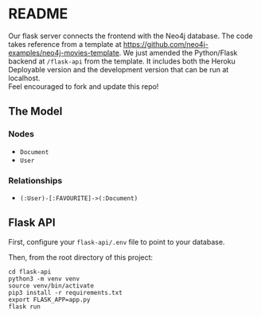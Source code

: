 # README

Our flask server connects the frontend with the Neo4j database.
The code takes reference from a template at https://github.com/neo4j-examples/neo4j-movies-template.
We just amended the Python/Flask backend at `/flask-api` from the template.
It includes both the Heroku Deployable version and the development version that can be run at localhost.  
Feel encouraged to fork and update this repo!

## The Model

### Nodes

* `Document`
* `User`

### Relationships

* `(:User)-[:FAVOURITE]->(:Document)`


## Flask API

First, configure your `flask-api/.env` file to point to your database. 

Then, from the root directory of this project:

```
cd flask-api
python3 -m venv venv
source venv/bin/activate
pip3 install -r requirements.txt
export FLASK_APP=app.py
flask run
```



